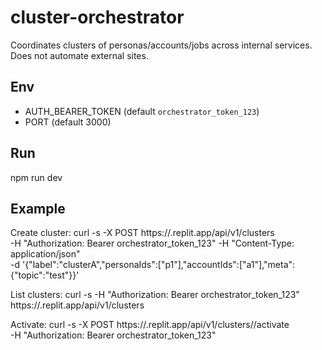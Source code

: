 # cluster-orchestrator

Coordinates clusters of personas/accounts/jobs across internal services. Does not automate external sites.

## Env
- AUTH_BEARER_TOKEN (default `orchestrator_token_123`)
- PORT (default 3000)

## Run
npm run dev

## Example
Create cluster:
curl -s -X POST https://<your-repl>.replit.app/api/v1/clusters \
  -H "Authorization: Bearer orchestrator_token_123" -H "Content-Type: application/json" \
  -d '{"label":"clusterA","personaIds":["p1"],"accountIds":["a1"],"meta":{"topic":"test"}}'

List clusters:
curl -s -H "Authorization: Bearer orchestrator_token_123" https://<your-repl>.replit.app/api/v1/clusters

Activate:
curl -s -X POST https://<your-repl>.replit.app/api/v1/clusters/<id>/activate \
  -H "Authorization: Bearer orchestrator_token_123"